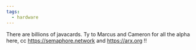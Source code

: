 ```yaml
---
tags:
  - hardware
---
```


There are billions of javacards. Ty to Marcus and Cameron for all the alpha here, cc https://semaphore.network and https://arx.org !!